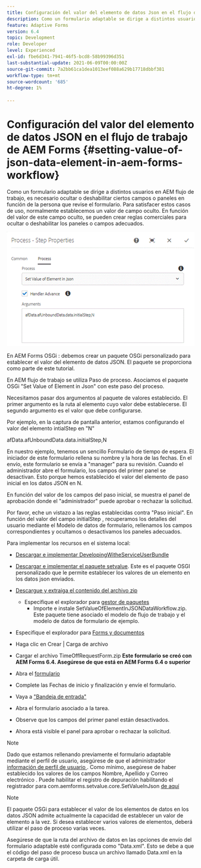 ```yaml
---
title: Configuración del valor del elemento de datos Json en el flujo de trabajo de AEM Forms
description: Como un formulario adaptable se dirige a distintos usuarios en AEM flujo de trabajo, es necesario ocultar o deshabilitar ciertos campos o paneles en función de la persona que revise el formulario. Para satisfacer estos casos de uso, normalmente establecemos un valor de campo oculto. En función del valor de este campo oculto, se pueden crear reglas comerciales para ocultar o deshabilitar los paneles o campos adecuados.
feature: Adaptive Forms
version: 6.4
topic: Development
role: Developer
level: Experienced
exl-id: fbe6d341-7941-46f5-bcd8-58b99396d351
last-substantial-update: 2021-06-09T00:00:00Z
source-git-commit: 7a2bb61ca1dea1013eef088a629b17718dbbf381
workflow-type: tm+mt
source-wordcount: '685'
ht-degree: 1%

---
```


# Configuración del valor del elemento de datos JSON en el flujo de trabajo de AEM Forms {#setting-value-of-json-data-element-in-aem-forms-workflow}

Como un formulario adaptable se dirige a distintos usuarios en AEM flujo de trabajo, es necesario ocultar o deshabilitar ciertos campos o paneles en función de la persona que revise el formulario. Para satisfacer estos casos de uso, normalmente establecemos un valor de campo oculto. En función del valor de este campo oculto, se pueden crear reglas comerciales para ocultar o deshabilitar los paneles o campos adecuados.

![Configuración del valor de un elemento en los datos json](assets/capture-3.gif)

En AEM Forms OSGi : debemos crear un paquete OSGi personalizado para establecer el valor del elemento de datos JSON. El paquete se proporciona como parte de este tutorial.

En AEM flujo de trabajo se utiliza Paso de proceso. Asociamos el paquete OSGi &quot;Set Value of Element in Json&quot; con este paso del proceso.

Necesitamos pasar dos argumentos al paquete de valores establecido. El primer argumento es la ruta al elemento cuyo valor debe establecerse. El segundo argumento es el valor que debe configurarse.

Por ejemplo, en la captura de pantalla anterior, estamos configurando el valor del elemento intialStep en &quot;N&quot;

afData.afUnboundData.data.initialStep,N

En nuestro ejemplo, tenemos un sencillo Formulario de tiempo de espera. El iniciador de este formulario rellena su nombre y la hora de las fechas. En el envío, este formulario se envía a &quot;manager&quot; para su revisión. Cuando el administrador abre el formulario, los campos del primer panel se desactivan. Esto porque hemos establecido el valor del elemento de paso inicial en los datos JSON en N.

En función del valor de los campos del paso inicial, se muestra el panel de aprobación donde el &quot;administrador&quot; puede aprobar o rechazar la solicitud.

Por favor, eche un vistazo a las reglas establecidas contra &quot;Paso inicial&quot;. En función del valor del campo initialStep , recuperamos los detalles del usuario mediante el Modelo de datos de formulario, rellenamos los campos correspondientes y ocultamos o desactivamos los paneles adecuados.

Para implementar los recursos en el sistema local:

* [Descargar e implementar DevelopingWitheServiceUserBundle](/help/forms/assets/common-osgi-bundles/DevelopingWithServiceUser.jar)

* [Descargar e implementar el paquete setvalue](/help/forms/assets/common-osgi-bundles/SetValueApp.core-1.0-SNAPSHOT.jar). Este es el paquete OSGI personalizado que le permite establecer los valores de un elemento en los datos json enviados.

* [Descargue y extraiga el contenido del archivo zip](assets/set-value-jsondata.zip)
   * Especifique el explorador para [gestor de paquetes](http://localhost:4502/crx/packmgr/index.jsp)
      * Importe e instale SetValueOfElementInJSONDataWorkflow.zip. Este paquete tiene asociado el modelo de flujo de trabajo y el modelo de datos de formulario de ejemplo.

* Especifique el explorador para [Forms y documentos](http://localhost:4502/aem/forms.html/content/dam/formsanddocuments)
* Haga clic en Crear | Carga de archivo
* Cargar el archivo TimeOffRequestForm.zip
   **Este formulario se creó con AEM Forms 6.4. Asegúrese de que está en AEM Forms 6.4 o superior**
* Abra el [formulario](http://localhost:4502/content/dam/formsanddocuments/timeoffrequest/jcr:content?wcmmode=disabled)
* Complete las Fechas de inicio y finalización y envíe el formulario.
* Vaya a [&quot;Bandeja de entrada&quot;](http://localhost:4502/aem/inbox)
* Abra el formulario asociado a la tarea.
* Observe que los campos del primer panel están desactivados.
* Ahora está visible el panel para aprobar o rechazar la solicitud.

>[!NOTE]
>
>Dado que estamos rellenando previamente el formulario adaptable mediante el perfil de usuario, asegúrese de que el administrador [información de perfil de usuario ](http://localhost:4502/security/users.html). Como mínimo, asegúrese de haber establecido los valores de los campos Nombre, Apellido y Correo electrónico .
>Puede habilitar el registro de depuración habilitando el registrador para com.aemforms.setvalue.core.SetValueInJson [de aquí](http://localhost:4502/system/console/slinglog)

>[!NOTE]
>
>El paquete OSGi para establecer el valor de los elementos de datos en los datos JSON admite actualmente la capacidad de establecer un valor de elemento a la vez. Si desea establecer varios valores de elementos, deberá utilizar el paso de proceso varias veces.
>
>Asegúrese de que la ruta del archivo de datos en las opciones de envío del formulario adaptable esté configurada como &quot;Data.xml&quot;. Esto se debe a que el código del paso de proceso busca un archivo llamado Data.xml en la carpeta de carga útil.
